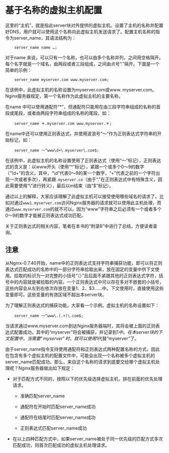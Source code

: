 # 基于名称的虚拟主机配置

这里的“主机”，就是指此server块对外提供的虚拟主机。设置了主机的名称并配置好DNS，用户就可以使用这个名称向此虚拟主机发送请求了。配置主机名称的指令为server_name，其语法结构为：
```
    server_name name …;
```
对于name 来说，可以只有一个名称，也可以由多个名称并列，之间用空格隔开。每个名字就是一个域名，由两段或者三段组成，之间由点号“.”隔开。下面是一个简单的示例：
```
    server_name myserver.com www.myserver.com;
```
在该例中，此虚拟主机的名称设置为myserver.com或www. myserver.com。Nginx服务器规定，第一个名称作为此虚拟主机的主要名称。

在name 中可以使用通配符“*”，但通配符只能用在由三段字符串组成的名称的首段或尾段，或者由两段字符串组成的名称的尾段，如：
```
    server_name ＊.myserver.com www.myserver.＊;
```
在name中还可以使用正则表达式，并使用波浪号“～”作为正则表达式字符串的开始标记，如：
```
    server_name ～^www\d+\.myserver\.com$;
```
在该例中，此虚拟主机的名称设置使用了正则表达式（使用“～”标记），正则表达式的含义是：以www开头（使用“^”标记），紧跟一个或多个0～9的数字（“\d+”的含义，其中，“\d”代表0～9的某一个数字，“+”代表之前的一个字符出现一次或者多次），再紧跟`.myserver.co`（由于“.”在正则表达式中有特殊含义，因此需要使用“\”进行转义），最后以m结束（由“$”标记）。

通过以上的解释，大家应该理解了此虚拟主机可以接受使用哪些域名的请求了。比如对通过`www1.myserver.com`访问Nginx服务器的请求就可以使用此主机处理，而通过`www.myserver.com`的就不可以。因为“www”字符串之后必须有一个或者多个0～9的数字才能被正则表达式成功匹配。

关于正则表达式的相关内容，笔者在本书的“附录B”中进行了总结，方便读者查询。

## 注意
从Nginx-0.7.40开始，name中的正则表达式支持字符串捕获功能，即可以将正则表达式匹配成功的名称中的一部分字符串拾取出来，放在固定的变量中供下文使用。拾取的标识为一对完整的小括号“（）”且后面不紧跟其他的正则表达式字符，括号中的内容就是被拾取的内容。一个正则表达式中可以存在多对不嵌套的小括号，这些内容会从左到右依次存放在变量$1、$2、$3……中。下文使用时，直接使用这些变量即可。这些变量的有效区域不超出本server块。

为了理解正则表达式的捕获功能，大家看一个示例。虚拟主机的名称设置如下：
```
    server_name ～^www\.(.+)\.com$;
```
当请求通过www.myserver.com到达Nginx服务器端时，其将会被上面的正则表达式配置成功，其中的“myserver”将会被捕获，并记录到$1中。在本server块的下文配置中，当需要“myserver”时，就可以使用$1代替“myserver”了。

由于server_name指令支持使用通配符和正则表达式两种配置名称的方式，因此在包含有多个虚拟主机的配置文件中，可能会出现一个名称被多个虚拟主机的server_name匹配成功。那么，来自这个名称的请求到底要交给哪个虚拟主机处理呢？Nginx服务器做出如下规定：

- 对于匹配方式不同的，按照以下的优先级选择虚拟主机，排在前面的优先处理请求。

    - 准确匹配server_name

    - 通配符在开始时匹配server_name成功

    - 通配符在结尾时匹配server_name成功

    - 正则表达式匹配server_name成功

- 在以上四种匹配方式中，如果server_name被处于同一优先级的匹配方式多次匹配成功，则首次匹配成功的虚拟主机处理请求。